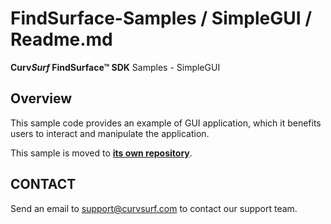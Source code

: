 # FindSurface-Samples / SimpleGUI / Readme.md
**Curv*Surf* FindSurface™ SDK** Samples - SimpleGUI

Overview
--------

This sample code provides an example of GUI application, which it benefits users to interact and manipulate the application.

This sample is moved to **[its own repository](https://github.com/CurvSurf/FindSurface-Sample-SimpleGUI)**.

CONTACT
-------

Send an email to support@curvsurf.com to contact our support team.
